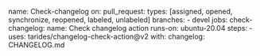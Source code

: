 name: Check-changelog
on:
  pull_request:
    types: [assigned, opened, synchronize, reopened, labeled, unlabeled]
    branches:
      - devel
jobs:
  check-changelog:
    name: Check changelog action
    runs-on: ubuntu-20.04
    steps:
      - uses: tarides/changelog-check-action@v2
        with:
          changelog: CHANGELOG.md
